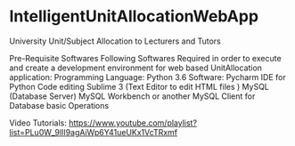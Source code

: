 # IntelligentUnitAllocationWebApp
University Unit/Subject Allocation to Lecturers and Tutors

Pre-Requisite Softwares
Following Softwares Required in order to execute and create a development environment for web based UnitAllocation application:
Programming Language: Python 3.6
Software:
Pycharm IDE for Python Code editing
Sublime 3 (Text Editor to edit HTML files )
MySQL (Database Server)
MySQL Workbench or another MySQL Client for Database basic Operations



Video Tutorials:
https://www.youtube.com/playlist?list=PLu0W_9lII9agAiWp6Y41ueUKx1VcTRxmf
